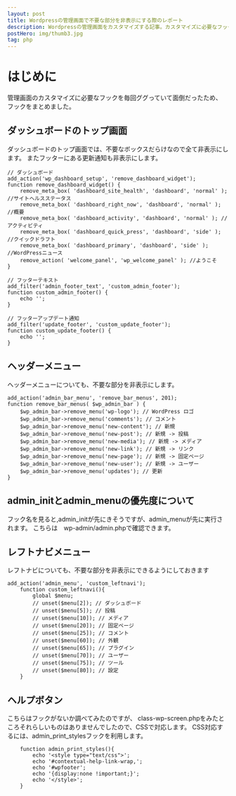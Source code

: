 ```yaml
---
layout: post
title: Wordpressの管理画面で不要な部分を非表示にする際のレポート
description: Wordpressの管理画面をカスタマイズする記事。カスタマイズに必要なフックを調査してレポートしました。
postHero: img/thumb3.jpg
tag: php
---
```


# はじめに
管理画面のカスタマイズに必要なフックを毎回ググっていて面倒だったため、
フックをまとめました。

## ダッシュボードのトップ画面　
ダッシュボードのトップ画面では、不要なボックスだらけなので全て非表示にします。
またフッターにある更新通知も非表示にします。


```
// ダッシュボード
add_action('wp_dashboard_setup', 'remove_dashboard_widget');
function remove_dashboard_widget() {
    remove_meta_box( 'dashboard_site_health', 'dashboard', 'normal' ); //サイトヘルスステータス
    remove_meta_box( 'dashboard_right_now', 'dashboard', 'normal' ); //概要
    remove_meta_box( 'dashboard_activity', 'dashboard', 'normal' ); //アクティビティ
    remove_meta_box( 'dashboard_quick_press', 'dashboard', 'side' ); //クイックドラフト
    remove_meta_box( 'dashboard_primary', 'dashboard', 'side' ); //WordPressニュース
    remove_action( 'welcome_panel', 'wp_welcome_panel' ); //ようこそ
}

// フッターテキスト
add_filter('admin_footer_text', 'custom_admin_footer');
function custom_admin_footer() {
	echo '';
}

// フッターアップデート通知
add_filter('update_footer', 'custom_update_footer');
function custom_update_footer() {
    echo '';
}
```

## ヘッダーメニュー
ヘッダーメニューについても、不要な部分を非表示にします。

```
add_action('admin_bar_menu', 'remove_bar_menus', 201);
function remove_bar_menus( $wp_admin_bar ) {
    $wp_admin_bar->remove_menu('wp-logo'); // WordPress ロゴ
    $wp_admin_bar->remove_menu('comments'); // コメント
    $wp_admin_bar->remove_menu('new-content'); // 新規
    $wp_admin_bar->remove_menu('new-post'); // 新規 -> 投稿
    $wp_admin_bar->remove_menu('new-media'); // 新規 -> メディア
    $wp_admin_bar->remove_menu('new-link'); // 新規 -> リンク
    $wp_admin_bar->remove_menu('new-page'); // 新規 -> 固定ページ
    $wp_admin_bar->remove_menu('new-user'); // 新規 -> ユーザー
    $wp_admin_bar->remove_menu('updates'); // 更新
}
```

## admin_initとadmin_menuの優先度について

フック名を見ると,admin_initが先にきそうですが、admin_menuが先に実行されます。
こちらは　wp-admin/admin.phpで確認できます。

## レフトナビメニュー
レフトナビについても、不要な部分を非表示にできるようにしておきます

```
add_action('admin_menu', 'custom_leftnavi');
    function custom_leftnavi(){
        global $menu;
        // unset($menu[2]); // ダッシュボード
        // unset($menu[5]); // 投稿
        // unset($menu[10]); // メディア
        // unset($menu[20]); // 固定ページ
        // unset($menu[25]); // コメント
        // unset($menu[60]); // 外観
        // unset($menu[65]); // プラグイン
        // unset($menu[70]); // ユーザー
        // unset($menu[75]); // ツール
        // unset($menu[80]); // 設定
    }
```

## ヘルプボタン
こちらはフックがないか調べてみたのですが、
class-wp-screen.phpをみたところそれらしいものはありませんでしたので、CSSで対応します。
CSS対応するには、admin_print_stylesフックを利用します。

```
    function admin_print_styles(){
        echo '<style type="text/css">';
        echo '#contextual-help-link-wrap,';
        echo '#wpfooter';
        echo '{display:none !important;}';
        echo '</style>';
    }
```
